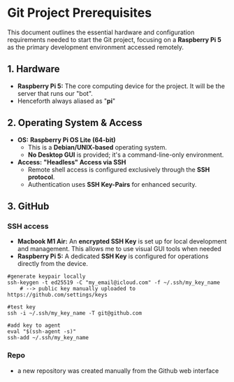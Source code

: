 # Git Project Prerequisites
This document outlines the essential hardware and configuration requirements needed to start the Git project, focusing on a **Raspberry Pi 5** as the primary development environment accessed remotely.

## 1. Hardware
* **Raspberry Pi 5:** The core computing device for the project. It will be the server that runs our "bot".
* Henceforth always aliased as "**pi**"

## 2. Operating System & Access
* **OS:** **Raspberry Pi OS Lite (64-bit)**
    * This is a **Debian/UNIX-based** operating system.
    * **No Desktop GUI** is provided; it's a command-line-only environment.
* **Access:** **"Headless" Access via SSH**
    * Remote shell access is configured exclusively through the **SSH protocol**.
    * Authentication uses **SSH Key-Pairs** for enhanced security.

## 3. GitHub 
### SSH access
* **Macbook M1 Air:** An **encrypted SSH Key** is set up for local development and management. This allows me to use visual GUI tools when needed
* **Raspberry Pi 5:** A dedicated **SSH Key** is configured for operations directly from the device.
```
#generate keypair locally
ssh-keygen -t ed25519 -C "my_email@icloud.com" -f ~/.ssh/my_key_name
    # --> public key manually uploaded to https://github.com/settings/keys

#test key
ssh -i ~/.ssh/my_key_name -T git@github.com

#add key to agent
eval "$(ssh-agent -s)"
ssh-add ~/.ssh/my_key_name
```
### Repo
* a new repository was created manually from the Github web interface
